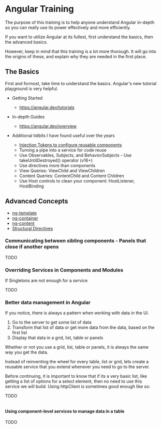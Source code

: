# Angular Training

The purpose of this training is to help anyone understand Angular in-depth so you can really use its power effectively and more efficiently.

If you want to utilize Angular at its fullest, first understand the basics, then the advanced basics.

However, keep in mind that this training is a lot more thorough. It will go into the origins of these, and explain why they are needed in the first place.

## The Basics

First and formost, take time to understand the basics. Angular's new tutorial playground is very helpful.

- Getting Started
  - https://angular.dev/tutorials

- In-depth Guides
  - https://angular.dev/overview

- Additional tidbits I have found useful over the years
  - [Injection Tokens to configure reusable components](https://angular.dev/guide/di/dependency-injection-providers#using-an-injectiontoken-object)
  - Turning a pipe into a service for code reuse
  - Use Observables, Subjects, and BehaviorSubjects - Use takeUntilDestroyed() operator (v16+)
  - Use directives more than components
  - View Queries: ViewChild and ViewChildren
  - Content Queries: ContentChild and Content Children
  - Use Host controls to clean your component: HostListener, HostBinding

## Advanced Concepts

- [ng-template](./docs/ng-template.md)
- [ng-container](./docs/ng-container.md)
- [ng-content](./docs/ng-content.md)
- [Structural Directives](./docs/structural-directives.md)

### Communicating between sibling components - Panels that close if another opens

TODO

### Overriding Services in Components and Modules

If Singletons are not enough for a service

TODO

### Better data management in Angular

If you notice, there is always a pattern when working with data in the UI.

1. Go to the server to get some list of data
1. Transform that list of data or get more data from the data, based on the first list
1. Display that data in a grid, list, table or panels

Whether or not you use a grid, list, table or panels, it is always the same way you get the data.

Instead of reinventing the wheel for every table, list or grid, lets create a reusable service that you extend whenever you need to go to the server.

Before continuing, it is important to know that if its a very basic list, like getting a list of options for a select element, then no need to use this service we will build. Using httpClient is sometimes good enough like so:

TODO

```html

```

#### Using component-level services to manage data in a table

TODO
